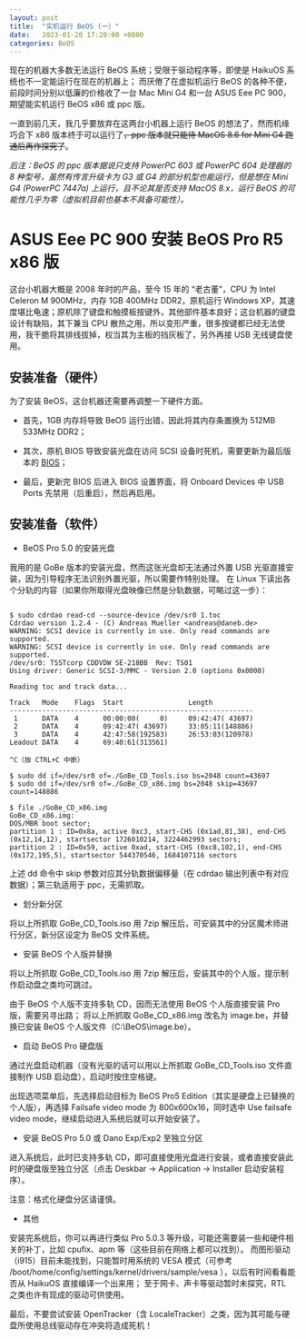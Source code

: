 ```yaml
---
layout: post
title:  "实机运行 BeOS (一）"
date:   2023-01-20 17:20:00 +0800
categories: BeOS
---
```


现在的机器大多数无法运行 BeOS 系统；受限于驱动程序等，即使是 HaikuOS 系统也不一定能运行在现在的机器上；
而厌倦了在虚拟机运行 BeOS 的各种不便，前段时间分别以低廉的价格收了一台 Mac Mini G4 和一台 ASUS Eee PC 900，期望能实机运行 BeOS x86 或 ppc 版。

一直到前几天，我几乎要放弃在这两台小机器上运行 BeOS 的想法了，然而机缘巧合下 x86 版本终于可以运行了~~，ppc 版本就只能待 MacOS 8.6 for Mini G4 跑通后再作探究了~~。

*后注：BeOS 的 ppc 版本据说只支持 PowerPC 603 或 PowerPC 604 处理器的 8 种型号，虽然有传言升级卡为 G3 或 G4 的部分机型也能运行，但是想在 Mini G4 (PowerPC 7447a) 上运行，且不论其是否支持 MacOS 8.x，运行 BeOS 的可能性几乎为零（虚拟机目前也基本不具备可能性）。*


# ASUS Eee PC 900 安装 BeOS Pro R5 x86 版

这台小机器大概是 2008 年时的产品，至今 15 年的 “老古董”，CPU 为 Intel Celeron M 900MHz，内存 1GB 400MHz DDR2，原机运行 Windows XP，其速度堪比龟速；原机除了键盘和触摸板按键外，其他部件基本良好；这台机器的键盘设计有缺陷，其下兼当 CPU 散热之用，所以变形严重，很多按键都已经无法使用，我干脆将其排线拔掉，权当其为主板的挡灰板了，另外再接 USB 无线键盘使用。


## 安装准备（硬件）

为了安装 BeOS，这台机器还需要再调整一下硬件方面。

+ 首先，1GB 内存将导致 BeOS 运行出错，因此将其内存条置换为 512MB 533MHz DDR2；

+ 其次，原机 BIOS 导致安装光盘在访问 SCSI 设备时死机，需要更新为最后版本的 [BIOS](https://www.asus.com.cn/supportonly/eee%20pc%20900xp/helpdesk_bios/)；

+ 最后，更新完 BIOS 后进入 BIOS 设置界面，将 Onboard Devices 中 USB Ports 先禁用（后重启），然后再启用。


## 安装准备（软件）

+ BeOS Pro 5.0 的安装光盘

我用的是 GoBe 版本的安装光盘，然而这张光盘却无法通过外置 USB 光驱直接安装，因为引导程序无法识别外置光驱，所以需要作特别处理。
在 Linux 下读出各个分轨的内容（如果你所取得光盘映像已然是分轨数据，可略过这一步）：

```

$ sudo cdrdao read-cd --source-device /dev/sr0 1.toc
Cdrdao version 1.2.4 - (C) Andreas Mueller <andreas@daneb.de>
WARNING: SCSI device is currently in use. Only read commands are supported.
WARNING: SCSI device is currently in use. Only read commands are supported.
/dev/sr0: TSSTcorp CDDVDW SE-218BB	Rev: TS01
Using driver: Generic SCSI-3/MMC - Version 2.0 (options 0x0000)

Reading toc and track data...

Track   Mode    Flags  Start                Length
------------------------------------------------------------
 1      DATA    4      00:00:00(     0)     09:42:47( 43697)
 2      DATA    4      09:42:47( 43697)     33:05:11(148886)
 3      DATA    4      42:47:58(192583)     26:53:03(120978)
Leadout DATA    4      69:40:61(313561)

^C（按 CTRL+C 中断）

$ sudo dd if=/dev/sr0 of=./GoBe_CD_Tools.iso bs=2048 count=43697
$ sudo dd if=/dev/sr0 of=./GoBe_CD_x86.img bs=2048 skip=43697 count=148886

$ file ./GoBe_CD_x86.img
GoBe_CD_x86.img:
DOS/MBR boot sector;
partition 1 : ID=0x8a, active 0xc3, start-CHS (0x1ad,81,38), end-CHS (0x12,14,12), startsector 1726010214, 3224462993 sectors;
partition 2 : ID=0x59, active 0xad, start-CHS (0xc8,102,1), end-CHS (0x172,195,5), startsector 544370546, 1684107116 sectors

```

上述 dd 命令中 skip 参数对应其分轨数据偏移量（在 cdrdao 输出列表中有对应数据）；第三轨适用于 ppc，无需抓取。

+ 划分新分区

将以上所抓取 GoBe_CD_Tools.iso 用 7zip 解压后，可安装其中的分区魔术师进行分区，新分区设定为 BeOS 文件系统。

+ 安装 BeOS 个人版并替换

将以上所抓取 GoBe_CD_Tools.iso 用 7zip 解压后，安装其中的个人版，提示制作启动盘之类均可跳过。

由于 BeOS 个人版不支持多轨 CD，因而无法使用 BeOS 个人版直接安装 Pro 版，需要另寻出路；
将以上所抓取 GoBe_CD_x86.img 改名为 image.be，并替换已安装 BeOS 个人版文件（C:\BeOS\image.be）。

+ 启动 BeOS Pro 硬盘版

通过光盘启动机器（没有光驱的话可以用以上所抓取 GoBe_CD_Tools.iso 文件直接制作 USB 启动盘），启动时按住空格键。

出现选项菜单后，先选择启动目标为 BeOS Pro5 Edition（其实是硬盘上已替换的个人版），再选择 Failsafe video mode 为 800x600x16，同时选中 Use failsafe video mode，继续启动进入系统后就可以开始安装了。

+ 安装 BeOS Pro 5.0 或 Dano Exp/Exp2 至独立分区

进入系统后，此时已支持多轨 CD，即可直接使用光盘进行安装，或者直接安装此时的硬盘版至独立分区（点击 Deskbar -> Application -> Installer 启动安装程序）。



注意：格式化硬盘分区请谨慎。

+ 其他

安装完系统后，你可以再进行类似 Pro 5.0.3 等升级，可能还需要装一些和硬件相关的补丁，比如 cpufix、apm 等（这些目前在网络上都可以找到）。
而图形驱动（i915）目前未能找到，只能暂时用系统的 VESA 模式（可参考 /boot/home/config/settings/kernel/drivers/sample/vesa ），以后有时间看看能否从 HaikuOS 直接编译一个出来用；
至于网卡、声卡等驱动暂时未探究，RTL 之类也许有现成的驱动可供使用。

最后，不要尝试安装 OpenTracker（含 LocaleTracker）之类，因为其可能与硬盘所使用总线驱动存在冲突将造成死机！

